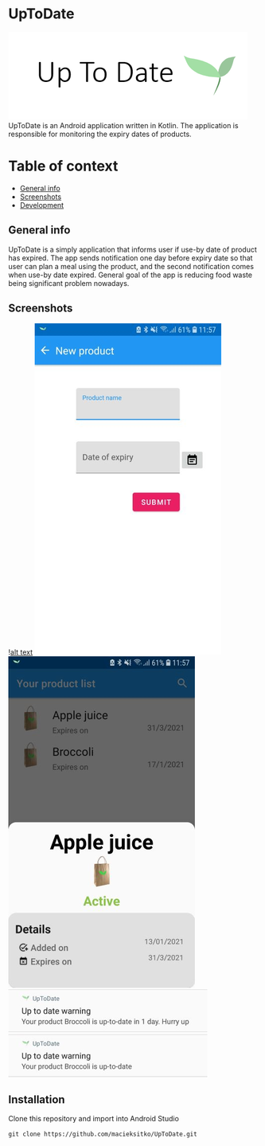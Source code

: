 # UpToDate
![alt text](https://raw.githubusercontent.com/macieksitko/UpToDate/master/screenshots/logo.png)
UpToDate is an Android application written in Kotlin. The application is responsible for monitoring the expiry dates of products.


# Table of context

  - [General info](#General-info)
  - [Screenshots](#Screenshots)
  - [Development](#Development)


## General info
UpToDate is a simply application that informs user if use-by date of product has expired. The app sends notification one day before expiry date so that user can plan a meal using the product, and the second notification comes when use-by date expired. General goal of the app is reducing food waste being significant problem nowadays.

## Screenshots
\![alt text](https://raw.githubusercontent.com/macieksitko/UpToDate/master/screenshots/screen1.jpg)
![alt text](https://raw.githubusercontent.com/macieksitko/UpToDate/master/screenshots/screen2.jpg)
![alt text](https://raw.githubusercontent.com/macieksitko/UpToDate/master/screenshots/screen3.jpg)
![alt text](https://raw.githubusercontent.com/macieksitko/UpToDate/master/screenshots/not1.jpg)
![alt text](https://raw.githubusercontent.com/macieksitko/UpToDate/master/screenshots/not2.jpg)  
## Installation
Clone this repository and import into Android Studio
```
git clone https://github.com/macieksitko/UpToDate.git
```




